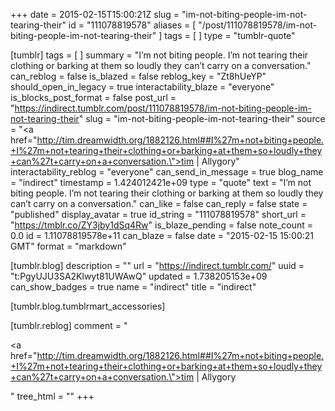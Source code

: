 +++
date = 2015-02-15T15:00:21Z
slug = "im-not-biting-people-im-not-tearing-their"
id = "111078819578"
aliases = [ "/post/111078819578/im-not-biting-people-im-not-tearing-their" ]
tags = [ ]
type = "tumblr-quote"

[tumblr]
tags = [ ]
summary = "I’m not biting people. I’m not tearing their clothing or barking at them so loudly they can’t carry on a conversation."
can_reblog = false
is_blazed = false
reblog_key = "Zt8hUeYP"
should_open_in_legacy = true
interactability_blaze = "everyone"
is_blocks_post_format = false
post_url = "https://indirect.tumblr.com/post/111078819578/im-not-biting-people-im-not-tearing-their"
slug = "im-not-biting-people-im-not-tearing-their"
source = "<a href=\"http://tim.dreamwidth.org/1882126.html##I%27m+not+biting+people.+I%27m+not+tearing+their+clothing+or+barking+at+them+so+loudly+they+can%27t+carry+on+a+conversation.\">tim | Allygory</a>"
interactability_reblog = "everyone"
can_send_in_message = true
blog_name = "indirect"
timestamp = 1.424012421e+09
type = "quote"
text = "I&rsquo;m not biting people. I&rsquo;m not tearing their clothing or barking at them so loudly they can&rsquo;t carry on a conversation."
can_like = false
can_reply = false
state = "published"
display_avatar = true
id_string = "111078819578"
short_url = "https://tmblr.co/ZY3jby1dSq4Rw"
is_blaze_pending = false
note_count = 0.0
id = 1.11078819578e+11
can_blaze = false
date = "2015-02-15 15:00:21 GMT"
format = "markdown"

[tumblr.blog]
description = ""
url = "https://indirect.tumblr.com/"
uuid = "t:PgyUJU3SA2Klwyt81UWAwQ"
updated = 1.738205153e+09
can_show_badges = true
name = "indirect"
title = "indirect"

[tumblr.blog.tumblrmart_accessories]

[tumblr.reblog]
comment = "<p><a href=\"http://tim.dreamwidth.org/1882126.html##I%27m+not+biting+people.+I%27m+not+tearing+their+clothing+or+barking+at+them+so+loudly+they+can%27t+carry+on+a+conversation.\">tim | Allygory</a></p>"
tree_html = ""
+++
